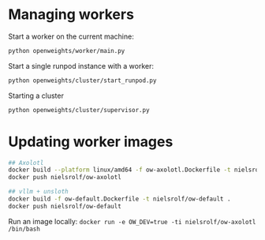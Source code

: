 # Managing workers

Start a worker on the current machine:
```sh
python openweights/worker/main.py
```

Start a single runpod instance with a worker:
```sh
python openweights/cluster/start_runpod.py
```

Starting a cluster
```sh
python openweights/cluster/supervisor.py
```

# Updating worker images

```sh
## Axolotl
docker build --platform linux/amd64 -f ow-axolotl.Dockerfile -t nielsrolf/ow-axolotl .
docker push nielsrolf/ow-axolotl

## vllm + unsloth
docker build -f ow-default.Dockerfile -t nielsrolf/ow-default .
docker push nielsrolf/ow-default
```

Run an image locally: `docker run -e OW_DEV=true -ti nielsrolf/ow-axolotl /bin/bash`